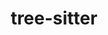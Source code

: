---
title: "tree-sitter"
layout: cache
categories: [package, develop-2025-04-27]
meta: {"compilers": ["apple-clang@16.0.0", "gcc@10.5.0", "gcc@13.3.0"], "num_specs": 3, "num_specs_by_stack": {"developer-tools-aarch64-linux-gnu": 1, "developer-tools-darwin": 1, "developer-tools-x86_64_v3-linux-gnu": 1, "root": 3}, "oss": ["centos7", "rhel8", "sequoia"], "platforms": ["darwin", "linux"], "stacks": ["developer-tools-aarch64-linux-gnu", "developer-tools-darwin", "developer-tools-x86_64_v3-linux-gnu", "root"], "targets": ["aarch64", "x86_64_v3"], "versions": ["0.25.3"]}
spec_details: [{"compiler": "apple-clang@16.0.0", "hash": "ceqjg3genkzmcwhnonko3bkon3dn3sbi", "os": "sequoia", "platform": "darwin", "size": "-", "stacks": ["developer-tools-darwin", "root"], "target": "aarch64", "variants": ["build_system=makefile"], "versions": ["0.25.3"]}, {"compiler": "gcc@13.3.0", "hash": "hzy5mt5oa3v5wflcnwlwnnk7bncjxgtj", "os": "rhel8", "platform": "linux", "size": "-", "stacks": ["developer-tools-aarch64-linux-gnu", "root"], "target": "aarch64", "variants": ["build_system=makefile"], "versions": ["0.25.3"]}, {"compiler": "gcc@10.5.0", "hash": "ssc4xww2pc25wat5qd6e3wageguma7iu", "os": "centos7", "platform": "linux", "size": "-", "stacks": ["developer-tools-x86_64_v3-linux-gnu", "root"], "target": "x86_64_v3", "variants": ["build_system=makefile"], "versions": ["0.25.3"]}]
---